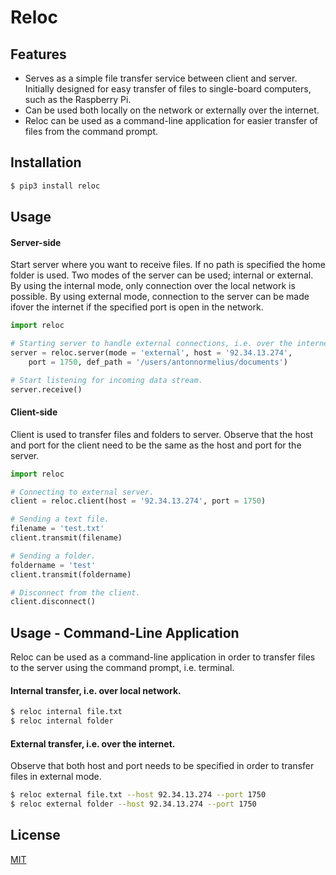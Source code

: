 # Reloc

## Features
* Serves as a simple file transfer service between client and server. Initially designed for easy transfer of files to single-board computers, such as the Raspberry Pi.
* Can be used both locally on the network or externally over the internet.
* Reloc can be used as a command-line application for easier transfer of files from the command prompt.

 
## Installation
```bash
$ pip3 install reloc
```
 
## Usage
#### Server-side
Start server where you want to receive files. If no path is specified the home folder is used. Two modes of the server can be used; internal or external. By using the internal mode, only connection over the local network is possible. By using external mode, connection to the server can be made ifover the internet if the specified port is open in the network.


```python
import reloc

# Starting server to handle external connections, i.e. over the internet.
server = reloc.server(mode = 'external', host = '92.34.13.274', 
    port = 1750, def_path = '/users/antonnormelius/documents')

# Start listening for incoming data stream.
server.receive()
```
 
#### Client-side
Client is used to transfer files and folders to server. Observe that
the host and port for the client need to be the same as the host and port
for the server. 
```python
import reloc

# Connecting to external server.
client = reloc.client(host = '92.34.13.274', port = 1750)

# Sending a text file.
filename = 'test.txt'
client.transmit(filename)

# Sending a folder.
foldername = 'test'
client.transmit(foldername)

# Disconnect from the client.
client.disconnect()

```

## Usage - Command-Line Application
Reloc can be used as a command-line application in order to transfer files to the server
using the command prompt, i.e. terminal.

#### Internal transfer, i.e. over local network.
```bash
$ reloc internal file.txt
$ reloc internal folder
```

#### External transfer, i.e. over the internet.
Observe that both host and port needs to be specified in order
to transfer files in external mode.
```bash
$ reloc external file.txt --host 92.34.13.274 --port 1750
$ reloc external folder --host 92.34.13.274 --port 1750
```

## License
[MIT](https://choosealicense.com/licenses/mit/)

